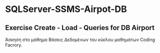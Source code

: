 # SQLServer-SSMS-Airpot-DB
Exercise  Create - Load - Queries for DB Airport
-----
Άσκηση στο μάθημα Βάσεις Δεδομένων του κύκλου μαθημάτων Coding Facrory.

